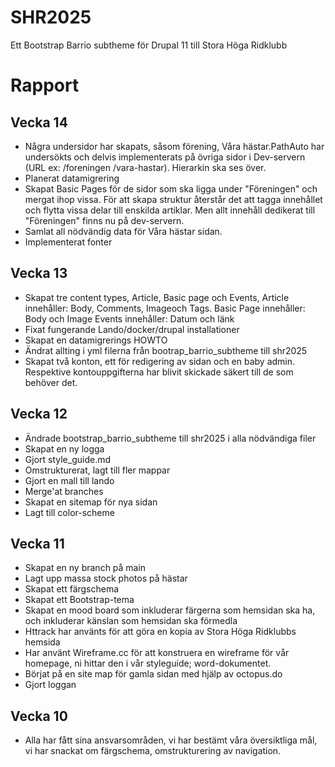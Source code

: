 # SHR2025
Ett Bootstrap Barrio subtheme för Drupal 11 till Stora Höga Ridklubb

# Rapport




## Vecka 14
- Några undersidor har skapats, såsom förening, Våra hästar.PathAuto har undersökts och delvis implementerats på övriga sidor i Dev-servern (URL ex: /foreningen  /vara-hastar). Hierarkin ska ses över.
- Planerat datamigrering
- Skapat Basic Pages för de sidor som ska ligga under "Föreningen" och mergat ihop vissa. För att skapa struktur återstår det att tagga innehållet och flytta vissa delar till enskilda artiklar. Men allt innehåll dedikerat till "Föreningen" finns nu på dev-servern.
- Samlat all nödvändig data för Våra hästar sidan.
- Implementerat fonter





## Vecka 13
- Skapat tre content types, Article, Basic page och Events, Article innehåller: Body, Comments, Imageoch Tags. Basic Page innehåller: Body och Image Events innehåller: Datum och länk
- Fixat fungerande Lando/docker/drupal installationer
- Skapat en datamigrerings HOWTO
- Ändrat allting i yml filerna från bootrap_barrio_subtheme till shr2025
- Skapat två konton, ett för redigering av sidan och en baby admin. Respektive kontouppgifterna har blivit skickade säkert till de som behöver det.





## Vecka 12
- Ändrade bootstrap_barrio_subtheme till shr2025 i alla nödvändiga filer
- Skapat en ny logga
- Gjort style_guide.md
- Omstrukturerat, lagt till fler mappar
- Gjort en mall till lando
- Merge'at branches
- Skapat en sitemap för nya sidan
- Lagt till color-scheme


## Vecka 11
- Skapat en ny branch på main
- Lagt upp massa stock photos på hästar
- Skapat ett färgschema
- Skapat ett Bootstrap-tema
- Skapat en mood board som inkluderar färgerna som hemsidan ska ha, och inkluderar känslan som hemsidan ska förmedla
- Httrack har använts för att göra en kopia av Stora Höga Ridklubbs hemsida
- Har använt Wireframe.cc för att konstruera en wireframe för vår homepage, ni hittar den i vår styleguide; word-dokumentet.
- Börjat på en site map för gamla sidan med hjälp av octopus.do
- Gjort loggan



## Vecka 10
- Alla har fått sina ansvarsområden, vi har bestämt våra översiktliga mål, vi har snackat om färgschema, omstrukturering av navigation.
